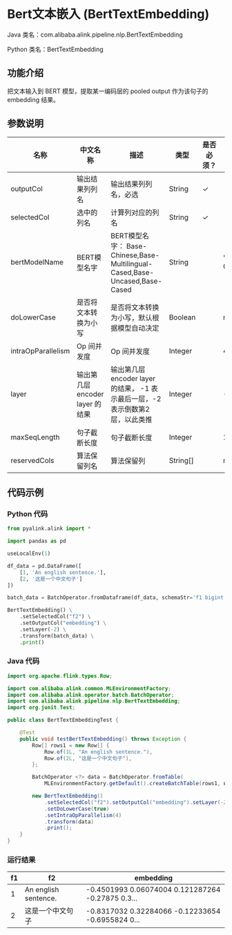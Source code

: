 # Bert文本嵌入 (BertTextEmbedding)
Java 类名：com.alibaba.alink.pipeline.nlp.BertTextEmbedding

Python 类名：BertTextEmbedding


## 功能介绍

把文本输入到 BERT 模型，提取某一编码层的 pooled output 作为该句子的 embedding 结果。

## 参数说明

| 名称 | 中文名称 | 描述 | 类型 | 是否必须？ | 默认值 |
| --- | --- | --- | --- | --- | --- |
| outputCol | 输出结果列列名 | 输出结果列列名，必选 | String | ✓ |  |
| selectedCol | 选中的列名 | 计算列对应的列名 | String | ✓ |  |
| bertModelName | BERT模型名字 | BERT模型名字： Base-Chinese,Base-Multilingual-Cased,Base-Uncased,Base-Cased | String |  | "Base-Chinese" |
| doLowerCase | 是否将文本转换为小写 | 是否将文本转换为小写，默认根据模型自动决定 | Boolean |  | null |
| intraOpParallelism | Op 间并发度 | Op 间并发度 | Integer |  | 4 |
| layer | 输出第几层 encoder layer 的结果 | 输出第几层 encoder layer 的结果， -1 表示最后一层，-2 表示倒数第2层，以此类推 | Integer |  | -1 |
| maxSeqLength | 句子截断长度 | 句子截断长度 | Integer |  | 128 |
| reservedCols | 算法保留列名 | 算法保留列 | String[] |  | null |

## 代码示例
### Python 代码
```python
from pyalink.alink import *

import pandas as pd

useLocalEnv(1)

df_data = pd.DataFrame([
    [1, 'An english sentence.'],
    [2, '这是一个中文句子']
])

batch_data = BatchOperator.fromDataframe(df_data, schemaStr='f1 bigint, f2 string')

BertTextEmbedding() \
    .setSelectedCol("f2") \
    .setOutputCol("embedding") \
    .setLayer(-2) \
    .transform(batch_data) \
    .print()
```

### Java 代码
```java
import org.apache.flink.types.Row;

import com.alibaba.alink.common.MLEnvironmentFactory;
import com.alibaba.alink.operator.batch.BatchOperator;
import com.alibaba.alink.pipeline.nlp.BertTextEmbedding;
import org.junit.Test;

public class BertTextEmbeddingTest {

	@Test
	public void testBertTextEmbedding() throws Exception {
		Row[] rows1 = new Row[] {
			Row.of(1L, "An english sentence."),
			Row.of(2L, "这是一个中文句子"),
		};

		BatchOperator <?> data = BatchOperator.fromTable(
			MLEnvironmentFactory.getDefault().createBatchTable(rows1, new String[] {"f1", "f2"}));

		new BertTextEmbedding()
			.setSelectedCol("f2").setOutputCol("embedding").setLayer(-2)
			.setDoLowerCase(true)
			.setIntraOpParallelism(4)
			.transform(data)
            .print();
	}
}
```

### 运行结果

|f1 |f2 |embedding|
|---|---|---------|
|1|An english sentence.|-0.4501993 0.06074004 0.121287264 -0.27875 0.3...|
|2|这是一个中文句子|-0.8317032 0.32284066 -0.12233654 -0.6955824 0...|
